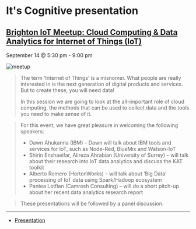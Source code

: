 # It's Cognitive presentation

## [Brighton IoT Meetup: Cloud Computing & Data Analytics for Internet of Things (IoT)](https://www.digitalcatapultcentre.org.uk/event/brighton-iot-meetup-cloud-computing-data-analytics/)
September 14 @ 5:30 pm - 9:00 pm

![meetup](https://dahukanna.github.io/pr-itscognitive/images/meetup.png)
> The term ‘Internet of Things’ is a misnomer.
> What people are really interested in is the next generation of digital products and services. But to create these, you will need data!
>
>In this session we are going to look at the all-important role of cloud computing, the methods that can be used to collect data and the tools you need to make sense of it.

> For this event, we have great pleasure in welcoming the following speakers:
>   * Dawn Ahukanna (IBM) – Dawn will talk about IBM tools and services for IoT, such as Node-Red, BlueMix and Watson-IoT
>   * Shirin Enshaeifar, Alireza Ahrabian (University of Surrey) – will talk about their research into IoT data analytics and discuss the KAT toolkit
>   * Alberto Romero (HortonWorks) – will talk about ‘Big Data’ processing of IoT data using Spark/Hadoop ecosystem
>   * Pantea Lotfian (Camrosh Consulting) – will do a short pitch-up about her recent data analytics research report

> These presentations will be followed by a panel discussion.

----

* [Presentation](https://dahukanna.github.io/pr-itscognitive/files/20160914-DawnAhukanna-ItsCognitive.pdf)
